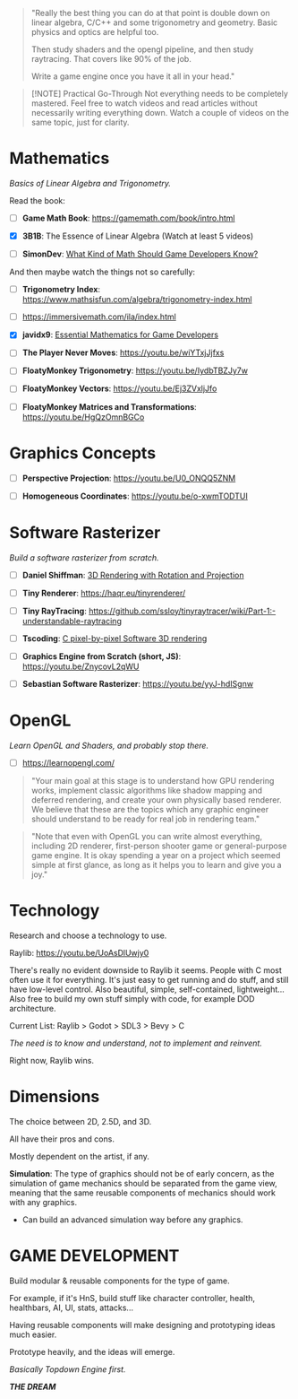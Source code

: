 > "Really the best thing you can do at that point is double down on linear algebra, C/C++ and some trigonometry and geometry. Basic physics and optics are helpful too.
>
> Then study shaders and the opengl pipeline, and then study raytracing. That covers like 90% of the job.
>
> Write a game engine once you have it all in your head."

> [!NOTE] Practical Go-Through
> Not everything needs to be completely mastered.
> Feel free to watch videos and read articles without necessarily writing everything down.
> Watch a couple of videos on the same topic, just for clarity.

# Mathematics

_Basics of Linear Algebra and Trigonometry._

Read the book:

- [ ] **Game Math Book**: https://gamemath.com/book/intro.html

- [x] **3B1B**: The Essence of Linear Algebra (Watch at least 5 videos)

- [ ] **SimonDev**: [What Kind of Math Should Game Developers Know?](https://youtu.be/eRVRioN4GwA)

And then maybe watch the things not so carefully:

- [ ] **Trigonometry Index**: https://www.mathsisfun.com/algebra/trigonometry-index.html

- [ ] https://immersivemath.com/ila/index.html

- [x] **javidx9**: [Essential Mathematics for Game Developers](https://youtu.be/DPfxjQ6sqrc)

- [ ] **The Player Never Moves**: https://youtu.be/wiYTxjJjfxs

- [ ] **FloatyMonkey Trigonometry**: https://youtu.be/IydbTBZJy7w
- [ ] **FloatyMonkey Vectors**: https://youtu.be/Ej3ZVxljJfo
- [ ] **FloatyMonkey Matrices and Transformations**: https://youtu.be/HgQzOmnBGCo

# Graphics Concepts

- [ ] **Perspective Projection**: https://youtu.be/U0_ONQQ5ZNM

- [ ] **Homogeneous Coordinates**: https://youtu.be/o-xwmTODTUI

# Software Rasterizer

_Build a software rasterizer from scratch._

- [ ] **Daniel Shiffman**: [3D Rendering with Rotation and Projection](https://youtu.be/p4Iz0XJY-Qk)

- [ ] **Tiny Renderer**: https://haqr.eu/tinyrenderer/
- [ ] **Tiny RayTracing**: https://github.com/ssloy/tinyraytracer/wiki/Part-1:-understandable-raytracing

- [ ] **Tscoding**: [C pixel-by-pixel Software 3D rendering](https://youtu.be/xdShzvCZPBk)

- [ ] **Graphics Engine from Scratch (short, JS)**: https://youtu.be/ZnycovL2qWU

- [ ] **Sebastian Software Rasterizer**: https://youtu.be/yyJ-hdISgnw

# OpenGL

_Learn OpenGL and Shaders, and probably stop there._

- [ ] https://learnopengl.com/

> "Your main goal at this stage is to understand how GPU rendering works, implement classic algorithms like shadow mapping and deferred rendering, and create your own physically based renderer. We believe that these are the topics which any graphic engineer should understand to be ready for real job in rendering team."

> "Note that even with OpenGL you can write almost everything, including 2D renderer, first-person shooter game or general-purpose game engine. It is okay spending a year on a project which seemed simple at first glance, as long as it helps you to learn and give you a joy."

# Technology

Research and choose a technology to use.

Raylib: https://youtu.be/UoAsDlUwjy0

There's really no evident downside to Raylib it seems.
People with C most often use it for everything.
It's just easy to get running and do stuff, and still have low-level control.
Also beautiful, simple, self-contained, lightweight...
Also free to build my own stuff simply with code, for example DOD architecture.

Current List: Raylib > Godot > SDL3 > Bevy > C

_The need is to know and understand, not to implement and reinvent._

Right now, Raylib wins.

# Dimensions

The choice between 2D, 2.5D, and 3D.

All have their pros and cons.

Mostly dependent on the artist, if any.

**Simulation**: The type of graphics should not be of early concern, as the simulation of game mechanics should be separated from the game view, meaning that the same reusable components of mechanics should work with any graphics.

- Can build an advanced simulation way before any graphics.

# GAME DEVELOPMENT

Build modular & reusable components for the type of game.

For example, if it's HnS, build stuff like character controller, health, healthbars, AI, UI, stats, attacks...

Having reusable components will make designing and prototyping ideas much easier.

Prototype heavily, and the ideas will emerge.

_Basically Topdown Engine first._

_**THE DREAM**_
